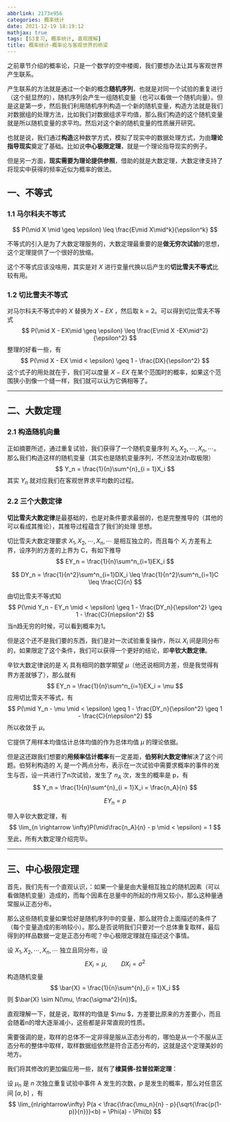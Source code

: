 ```yaml
---
abbrlink: 2173e956
categories: 概率统计
date: 2021-12-19 18:19:12
mathjax: true
tags: [S3复习, 概率统计, 直观理解]
title: 概率统计-概率论与客观世界的桥梁
---
```


之前章节介绍的概率论，只是一个数学的空中楼阁，我们要想办法让其与客观世界产生联系。

产生联系的方法就是通过一个新的概念**随机序列**，也就是对同一个试验的重复进行（这个挺显然的），随机序列会产生一组随机变量（也可以看做一个随机向量）。但是这是第一步，然后我们利用随机序列构造一个新的随机变量，构造方法就是我们对数据组的处理方法，比如我们对数据组求平均值，那么我们构造的这个随机变量就是所以随机变量的求平均。然后对这个新的随机变量的性质展开研究。

也就是说，我们通过**构造**这种数学方式，模拟了现实中的数据处理方式，为由**理论指导现实**奠定了基础。比如说**中心极限定理**，就是一个理论指导现实的例子。

但是另一方面，**现实需要为理论提供参照**，借助的就是大数定理，大数定律支持了将现实中获得的频率近似为概率的做法。

<!-- more -->

## 一、不等式

### 1.1 马尔科夫不等式

$$
P(\mid X \mid \geq \epsilon) \leq \frac{E\mid X\mid^k}{\epsilon^k}
$$

不等式的引入是为了大数定理服务的，大数定理最重要的是**做无穷次试验**的思想，这个定理提供了一个很好的放缩。	

这个不等式应该没啥用，其实是对 $X$ 进行变量代换以后产生的**切比雪夫不等式**比较有用。

### 1.2 切比雪夫不等式

对马尔科夫不等式中的 $X$ 替换为 $X - EX$ ，然后取 k = 2。可以得到切比雪夫不等式
$$
P(\mid X - EX\mid \geq \epsilon) \leq \frac{E\mid X -EX\mid^2}{\epsilon^2}
$$
整理的好看一些，有
$$
P(\mid X - EX \mid < \epsilon) \geq 1 - \frac{DX}{\epsilon^2}
$$
这个式子的用处就在于，我们可以度量 $X - EX$ 在某个范围时的概率，如果这个范围狭小到像一个缝一样，我们就可以认为它俩相等了。

---



## 二、大数定理

### 2.1 构造随机向量

正如摘要所述，通过重复试验，我们获得了一个随机变量序列 $X_1, X_2, \cdots, X_n,\cdots$。那么我们构造这样的随机变量（其实也是随机变量序列，不然没法对n取极限）
$$
Y_n = \frac{1}{n}\sum^{n}_{i = 1}X_i
$$
其实 $Y_n$ 就对应我们在客观世界求平均数的过程。

### 2.2 三个大数定律

**切比雪夫大数定律**是最基础的，也是对条件要求最弱的，也是完整推导的（其他的可以看成其推论），其推导过程蕴含了我们的处理 思想。

切比雪夫大数定理要求 $X_1, X_2, \cdots, X_n,\cdots$ 是相互独立的，而且每个 $X_i$ 方差有上界，设序列的方差的上界为 C，有如下推导
$$
EY_n = \frac{1}{n}\sum^n_{i=1}EX_i
$$

$$
DY_n = \frac{1}{n^2}\sum^n_{i=1}DX_i \leq  \frac{1}{n^2}\sum^n_{i=1}C \leq \frac{C}{n}
$$

由切比雪夫不等式知
$$
P(\mid Y_n - EY_n \mid < \epsilon) \geq 1 - \frac{DY_n}{\epsilon^2} \geq 1 - \frac{C}{n\epsilon^2}
$$
当n趋无穷的时候，可以看到概率为1。

但是这个还不是我们要的东西，我们是对一次试验重复操作，所以 $X_i$ 间是同分布的，如果限定了这个条件，我们可以获得一个更好的结论，即**辛钦大数定律**。

辛钦大数定律说的是 $X_i$ 具有相同的数学期望 $\mu$（他还说相同方差，但是我觉得有界方差就够了），那么就有
$$
EY_n = \frac{1}{n}\sum^n_{i=1}EX_i = \mu
$$
应用切比雪夫不等式，有
$$
P(\mid Y_n - \mu \mid < \epsilon) \geq 1 - \frac{DY_n}{\epsilon^2} \geq 1 - \frac{C}{n\epsilon^2}
$$
所以收敛于 $\mu$。

它提供了用样本均值估计总体均值的作为总体均值 $\mu$ 的理论依据。

但是这还跟我们想要的**用频率估计概率**有一定差距，**伯努利大数定律**解决了这个问题。伯努利构造的 $X_i$  是一个两点分布，表示在一次试验中需要求概率的事件的发生与否，设一共进行了n次试验，发生了 $n_A$ 次，发生的概率是 p，有
$$
Y_n = \frac{1}{n}\sum^{n}_{i = 1}X_i = \frac{n_A}{n}
$$

$$
EY_n = p
$$

带入辛钦大数定理，有
$$
\lim_{n \rightarrow \infty}P(\mid\frac{n_A}{n} - p \mid < \epsilon) = 1
$$
至此，所有大数定理介绍完毕。

---



## 三、中心极限定理

首先，我们先有一个直观认识，：如果一个量是由大量相互独立的随机因素（可以看做随机变量）造成的，而每个因素在总量中的所起的作用又较小，那么这种量通常服从正态分布。

那么这些随机变量如果恰好是随机序列中的变量，那么就符合上面描述的条件了（每个变量造成的影响较小）。那么是否说明我们只要对一个总体重复取样，最后得到的样品数据一定是正态分布呢？中心极限定理就在描述这个事情。

设 $X_1, X_2, \cdots, X_n,\cdots$ 独立且同分布，设
$$
EX_i = \mu,\quad \quad DX_i = \sigma^2
$$
构造随机变量 
$$
\bar{X} = \frac{1}{n}\sum^{n}_{i = 1}X_i
$$
则 $\bar{X} \sim N(\mu, \frac{\sigma^2}{n})$。

直观理解一下，就是说，取样的均值是 $\mu $，方差要比原来的方差要小，而且会随着n的增大逐渐减小，这些都是非常直观的性质。

需要强调的是，取样的总体不一定非得是服从正态分布的，哪怕是从一个不服从正态分布的整体中取样，取样数据组依然是符合正态分布的，这就是这个定理美妙的地方。

我们将其修改的更加偏应用一些，就有了**棣莫佛-拉普拉斯定理**：

设 $\mu_n$ 是 $n$ 次独立重复试验中事件 A 发生的次数，$p$ 是发生的概率，那么对任意区间 $[a, b]$ ，有
$$
\lim_{n\rightarrow\infty} P(a < \frac{\frac{\mu_n}{n} - p}{\sqrt{\frac{p(1-p)}{n}}}<b) = \Phi(a) - \Phi(b)
$$
